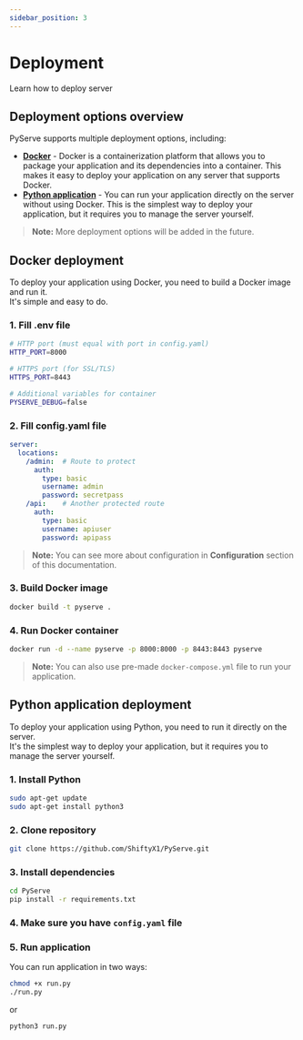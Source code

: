```yaml
---
sidebar_position: 3
---
```


# Deployment

Learn how to deploy server

## Deployment options overview

PyServe supports multiple deployment options, including:

- **[Docker](https://www.docker.com/)** - Docker is a containerization platform that allows you to package your application and its dependencies into a container. This makes it easy to deploy your application on any server that supports Docker.
- **[Python application](https://www.python.org/)** - You can run your application directly on the server without using Docker. This is the simplest way to deploy your application, but it requires you to manage the server yourself.

> **Note:** More deployment options will be added in the future.

## Docker deployment

To deploy your application using Docker, you need to build a Docker image and run it.  
It's simple and easy to do.

### 1. Fill .env file

```bash
# HTTP port (must equal with port in config.yaml)
HTTP_PORT=8000

# HTTPS port (for SSL/TLS)
HTTPS_PORT=8443

# Additional variables for container
PYSERVE_DEBUG=false
```

### 2. Fill config.yaml file

```yaml
server:
  locations:
    /admin:  # Route to protect
      auth:
        type: basic
        username: admin
        password: secretpass
    /api:    # Another protected route
      auth:
        type: basic
        username: apiuser
        password: apipass
```

> **Note:** You can see more about configuration in **Configuration** section of this documentation.

### 3. Build Docker image

```bash
docker build -t pyserve .
```

### 4. Run Docker container

```bash
docker run -d --name pyserve -p 8000:8000 -p 8443:8443 pyserve
```

> **Note:** You can also use pre-made `docker-compose.yml` file to run your application.

## Python application deployment

To deploy your application using Python, you need to run it directly on the server.  
It's the simplest way to deploy your application, but it requires you to manage the server yourself.

### 1. Install Python

```bash
sudo apt-get update
sudo apt-get install python3
```

### 2. Clone repository

```bash
git clone https://github.com/ShiftyX1/PyServe.git
```

### 3. Install dependencies

```bash
cd PyServe
pip install -r requirements.txt
```

### 4. Make sure you have `config.yaml` file

### 5. Run application

You can run application in two ways:

```bash
chmod +x run.py
./run.py
```

or

```bash
python3 run.py
```
